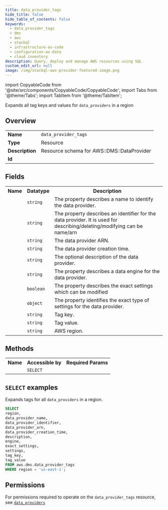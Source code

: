 ```yaml
---
title: data_provider_tags
hide_title: false
hide_table_of_contents: false
keywords:
  - data_provider_tags
  - dms
  - aws
  - stackql
  - infrastructure-as-code
  - configuration-as-data
  - cloud inventory
description: Query, deploy and manage AWS resources using SQL
custom_edit_url: null
image: /img/stackql-aws-provider-featured-image.png
---
```


import CopyableCode from '@site/src/components/CopyableCode/CopyableCode';
import Tabs from '@theme/Tabs';
import TabItem from '@theme/TabItem';

Expands all tag keys and values for <code>data_providers</code> in a region

## Overview
<table>
<tbody>
<tr><td><b>Name</b></td><td><code>data_provider_tags</code></td></tr>
<tr><td><b>Type</b></td><td>Resource</td></tr>
<tr><td><b>Description</b></td><td>Resource schema for AWS::DMS::DataProvider</td></tr>
<tr><td><b>Id</b></td><td><CopyableCode code="aws.dms.data_provider_tags" /></td></tr>
</tbody>
</table>

## Fields
<table>
<tbody>
<tr><th>Name</th><th>Datatype</th><th>Description</th></tr><tr><td><CopyableCode code="data_provider_name" /></td><td><code>string</code></td><td>The property describes a name to identify the data provider.</td></tr>
<tr><td><CopyableCode code="data_provider_identifier" /></td><td><code>string</code></td><td>The property describes an identifier for the data provider. It is used for describing/deleting/modifying can be name/arn</td></tr>
<tr><td><CopyableCode code="data_provider_arn" /></td><td><code>string</code></td><td>The data provider ARN.</td></tr>
<tr><td><CopyableCode code="data_provider_creation_time" /></td><td><code>string</code></td><td>The data provider creation time.</td></tr>
<tr><td><CopyableCode code="description" /></td><td><code>string</code></td><td>The optional description of the data provider.</td></tr>
<tr><td><CopyableCode code="engine" /></td><td><code>string</code></td><td>The property describes a data engine for the data provider.</td></tr>
<tr><td><CopyableCode code="exact_settings" /></td><td><code>boolean</code></td><td>The property describes the exact settings which can be modified</td></tr>
<tr><td><CopyableCode code="settings" /></td><td><code>object</code></td><td>The property identifies the exact type of settings for the data provider.</td></tr>
<tr><td><CopyableCode code="tag_key" /></td><td><code>string</code></td><td>Tag key.</td></tr>
<tr><td><CopyableCode code="tag_value" /></td><td><code>string</code></td><td>Tag value.</td></tr>
<tr><td><CopyableCode code="region" /></td><td><code>string</code></td><td>AWS region.</td></tr>
</tbody>
</table>

## Methods

<table>
<tbody>
  <tr>
    <th>Name</th>
    <th>Accessible by</th>
    <th>Required Params</th>
  </tr>
  <tr>
    <td><CopyableCode code="list_resources" /></td>
    <td><code>SELECT</code></td>
    <td><CopyableCode code="region" /></td>
  </tr>
</tbody>
</table>

## `SELECT` examples
Expands tags for all <code>data_providers</code> in a region.
```sql
SELECT
region,
data_provider_name,
data_provider_identifier,
data_provider_arn,
data_provider_creation_time,
description,
engine,
exact_settings,
settings,
tag_key,
tag_value
FROM aws.dms.data_provider_tags
WHERE region = 'us-east-1';
```


## Permissions

For permissions required to operate on the <code>data_provider_tags</code> resource, see <a href="/services/dms/data_providers/#permissions"><code>data_providers</code></a>

